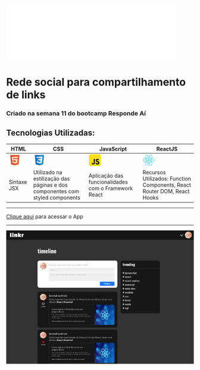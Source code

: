 # ![icon](./public/img/icon.svg)
# Rede social para compartilhamento de links
### Criado na semana 11 do bootcamp Responde Aí
## Tecnologias Utilizadas:
|HTML|CSS|JavaScript|ReactJS|
|-|-|-|-|
|![icon](./public/img/html.png)|![icon](./public/img/css.png)|![icon](./public/img/javascript.png)|![icon](./public/img/react.png)|
|Sintaxe JSX|Utilizado na estilização das páginas e dos componentes com styled components|Aplicação das funcionalidades com o Framework React|Recursos Utilizados: Function Components, React Router DOM, React Hooks|
___
[Clique aqui](https://linkr-eight.vercel.app/) para acessar o App
___
![print](./public/img/print.png)
